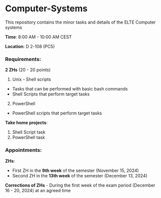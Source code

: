 # Computer-Systems
This repository contains the minor tasks and details of the ELTE Computer systems

**Time**: 8:00 AM - 10:00 AM CEST

**Location**: D 2-108 (PC5)

### Requirements: 

  **2 ZHs** (20 - 20 points)
  1. Unix - Shell scripts
  - Tasks that can be performed with basic bash commands
  - Shell Scripts that perform target tasks
  
  2. PowerShell
  - PowerShell scripts that perform target tasks
  
  **Take home projects**:
  1. Shell Script task
  2. PowerShell task

### Appointments:
**ZHs**:
- First ZH in the **9th week** of the semester (November 15, 2024)
- Second ZH in the **13th week** of the semester (December 13, 2024)

**Corrections of ZHs** - During the first week of the exam period (December 16 - 20, 2024) at an agreed time

